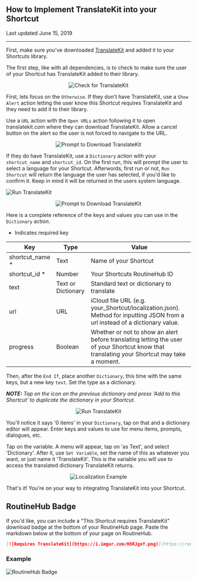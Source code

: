 ## How to Implement TranslateKit into your Shortcut

Last updated June 15, 2019

---

First, make sure you've downloaded [TranslateKit](https://routinehub.co/Shortcut/2691) and added it to your Shortcuts library.

The first step, like with all dependencies, is to check to make sure the user of your Shortcut has TranslateKit added to their library.


<p align=center>
  <img src="/assets/1.jpg" alt="Check for TranslateKit" loading=lazy/>
</p>

First, lets focus on the `Otherwise`. If they don't have TranslateKit, use a `Show Alert` action letting the user know this Shortcut requires TranslateKit and they need to add it to their library.

Use a `URL` action with the `Open URLs` action following it to open translatekit.com where they can download TranslateKit. Allow a cancel button on the alert so the user is not forced to navigate to the URL.

<p align=center>
  <img src="/assets/2.jpg" alt="Prompt to Download TranslateKit" loading=lazy/>
</p>

If they do have TranslateKit, use a `Dictionary` action with your `shortcut_name` and `shortcut_id`. On the first run, this will prompt the user to select a language for your Shortcut. Afterwords, first run or not, `Run Shortcut` will return the language the user has selected, if you'd like to confirm it. Keep in mind it will be returned in the users system language.

![Run TranslateKit](/assets/3.jpg)

<p align=center>
  <img src="/assets/2.jpg" alt="Prompt to Download TranslateKit" loading=lazy/>
</p>

Here is a complete reference of the keys and values you can use in the `Dictionary` action.
* Indicates required key

<table class="dictionary-table">
<thead>
  <tr>
    <th>Key</th>
    <th>Type</th>
    <th>Value</th>
  </tr>
</thead>
<tbody>
  <tr>
    <td>shortcut_name <span class="red">*</span></td>
    <td>Text</td>
    <td>Name of your Shortcut</td>
  </tr>
  <tr>
    <td>shortcut_id <span class="red">*</span></td>
    <td>Number</td>
    <td>Your Shortcuts RoutineHub ID</td>
  </tr>
  <tr>
    <td>text</td>
    <td>Text or Dictionary</td>
    <td>Standard text or dictionary to translate</td>
  </tr>
  <tr>
    <td>url</td>
    <td>URL</td>
    <td>iCloud file URL (e.g. your_Shortcut/localization.json). Method for inputting JSON from a url instead of a dictionary value.</td>
  </tr>
  <tr>
    <td>progress</td>
    <td>Boolean</td>
    <td>Whether or not to show an alert before translating letting the user of your Shortcut know that translating your Shortcut may take a moment.</td>
  </tr>
</tbody>
</table>

Then, after the `End If`, place another `Dictionary`, this time with the same keys, but a new key `text`. Set the type as a dictionary.</p>

***NOTE:** Tap on the icon on the previous dictionary and press 'Add to this Shortcut' to duplicate the dictionary in your Shortcut.*

<p align=center>
  <img src="/assets/4.jpg" alt="Run TranslateKit" loading=lazy/>
</p>

You'll notice it says '0 items' in your `Dictionary`, tap on that and a dictionary editor will appear. Enter keys and values to use for menu items, prompts, dialogues, etc.

Tap on the variable. A menu will appear, tap on 'as Text', and select 'Dictionary'. After it, use `Set Variable`, set the name of this as whatever you want, or just name it 'TranslateKit'. This is the variable you will use to access the translated dictionary TranslateKit returns.

<p align=center>
  <img src="/assets/5.jpg" alt="Localization Example" loading=lazy/>
</p>

That's it! You're on your way to integrating TranslateKit into your Shortcut.

## RoutineHub Badge

If you'd like, you can include a "This Shortcut requires TranslateKit" download badge at the bottom of your RoutineHub page. Paste the markdown below at the bottom of your page on RoutineHub.

```markdown
[![Requires TranslateKit](https://i.imgur.com/H8RJgxY.png)](https://routinehub.co/shortcut/2691)
```

### Example

![RoutineHub Badge](https://i.imgur.com/H8RJgxY.png)
